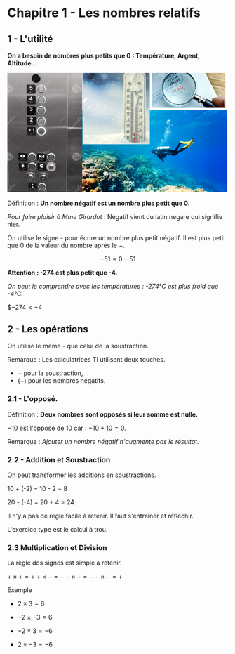 # Chapitre 1 - Les nombres relatifs

## 1 - L'utilité 

**On a besoin de nombres plus petits que 0 : Température, Argent, Altitude...**

![img négatif](https://raw.githubusercontent.com/homeostasie/2022-2023_artic/master/doc/4eme/4x1-negatifs/4x1-ex-negatifs.png)

Définition : **Un nombre négatif est un nombre plus petit que 0.**

*Pour faire plaisir à Mme Girardot* : Négatif vient du latin negare qui signifie nier.

On utilise le signe - pour écrire un nombre plus petit négatif. Il est plus petit que 0 de la valeur du nombre après le $-$.

$$-51 = 0 - 51$$

**Attention : -274 est plus petit que -4.**

*On peut le comprendre avec les températures : -274°C est plus froid que -4°C.*

$$-274 < -4$

## 2 - Les opérations

On utilise le même - que celui de la soustraction. 

Remarque : Les calculatrices TI utilisent deux touches.
* $-$ pour la soustraction,
* $(-)$ pour les nombres négatifs.

### 2.1 - L'opposé.

Définition : **Deux nombres sont opposés si leur somme est nulle.**

$-10$ est l'opposé de $10$ car : $-10 + 10 = 0$. 

Remarque : *Ajouter un nombre négatif n'augmente pas le résultat.*

### 2.2 - Addition et Soustraction

On peut transformer les additions en soustractions.

10 + (-2) = 10 - 2 
          = 8
		  
20 - (-4) = 20 + 4
          = 24		  

Il n'y a pas de règle facile à retenir. Il faut s'entraîner et réfléchir. 

L'exercice type est le calcul à trou.

### 2.3 Multiplication et Division

La règle des signes est simple à retenir.

$+ \times + = +$
$+ \times - = -$
$- \times + = -$
$- \times - = +$

Exemple

* $2 \times 3 = 6$
* $-2 \times -3 = 6$ 

* $-2 \times 3 = -6$
* $2 \times -3 = -6$



